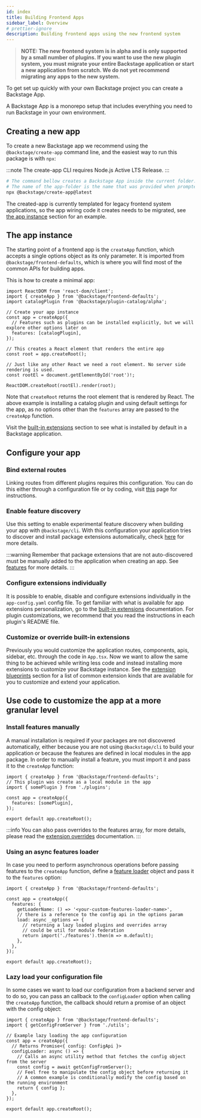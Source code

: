 ```yaml
---
id: index
title: Building Frontend Apps
sidebar_label: Overview
# prettier-ignore
description: Building frontend apps using the new frontend system
---
```


> **NOTE: The new frontend system is in alpha and is only supported by a small number of plugins. If you want to use the
> new plugin system, you must migrate your entire Backstage application or start a new application from scratch. We do not
> yet recommend migrating any apps to the new system.**

To get set up quickly with your own Backstage project you can create a Backstage App.

A Backstage App is a monorepo setup that includes everything you need to run Backstage in your own environment.

## Creating a new app

To create a new Backstage app we recommend using the `@backstage/create-app` command line, and the easiest way to run this package is with `npx`:

:::note
The create-app CLI requires Node.js Active LTS Release.
:::

```sh
# The command bellow creates a Backstage App inside the current folder.
# The name of the app-folder is the name that was provided when prompted.
npx @backstage/create-app@latest
```

The created-app is currently templated for legacy frontend system applications, so the app wiring code it creates needs to be migrated, see [the app instance](#the-app-instance) section for an example.

## The app instance

The starting point of a frontend app is the `createApp` function, which accepts a single options object as its only parameter. It is imported from `@backstage/frontend-defaults`, which is where you will find most of the common APIs for building apps.

This is how to create a minimal app:

```tsx title="in src/index.ts"
import ReactDOM from 'react-dom/client';
import { createApp } from '@backstage/frontend-defaults';
import catalogPlugin from '@backstage/plugin-catalog/alpha';

// Create your app instance
const app = createApp({
  // Features such as plugins can be installed explicitly, but we will explore other options later on
  features: [catalogPlugin],
});

// This creates a React element that renders the entire app
const root = app.createRoot();

// Just like any other React we need a root element. No server side rendering is used.
const rootEl = document.getElementById('root')!;

ReactDOM.createRoot(rootEl).render(root);
```

Note that `createRoot` returns the root element that is rendered by React. The above example is installing a catalog plugin and using default settings for the app, as no options other than the `features` array are passed to the `createApp` function.

Visit the [built-in extensions](#customize-or-override-built-in-extensions) section to see what is installed by default in a Backstage application.

## Configure your app

### Bind external routes

Linking routes from different plugins requires this configuration. You can do this either through a configuration file or by coding, visit [this](https://backstage.io/docs/frontend-system/architecture/routes#binding-external-route-references) page for instructions.

### Enable feature discovery

Use this setting to enable experimental feature discovery when building your app with `@backstage/cli`. With this configuration your application tries to discover and install package extensions automatically, check [here](../architecture/10-app.md#feature-discovery) for more details.

:::warning
Remember that package extensions that are not auto-discovered must be manually added to the application when creating an app. See [features](#install-features-manually) for more details.
:::

### Configure extensions individually

It is possible to enable, disable and configure extensions individually in the `app-config.yaml` config file. To get familiar with what is available for app extensions personalization, go to the [built-in extensions](./03-built-in-extensions.md) documentation. For plugin customizations, we recommend that you read the instructions in each plugin's README file.

### Customize or override built-in extensions

Previously you would customize the application routes, components, apis, sidebar, etc. through the code in `App.tsx`. Now we want to allow the same thing to be achieved while writing less code and instead installing more extensions to customize your Backstage instance. See the [extension blueprints](../building-plugins/03-common-extension-blueprints.md) section for a list of common extension kinds that are available for you to customize and extend your application.

## Use code to customize the app at a more granular level

### Install features manually

A manual installation is required if your packages are not discovered automatically, either because you are not using `@backstage/cli` to build your application or because the features are defined in local modules in the app package. In order to manually install a feature, you must import it and pass it to the `createApp` function:

```tsx title="packages/app/src/App.tsx"
import { createApp } from '@backstage/frontend-defaults';
// This plugin was create as a local module in the app
import { somePlugin } from './plugins';

const app = createApp({
  features: [somePlugin],
});

export default app.createRoot();
```

:::info
You can also pass overrides to the features array, for more details, please read the [extension overrides](../architecture/25-extension-overrides.md) documentation.
:::

### Using an async features loader

In case you need to perform asynchronous operations before passing features to the `createApp` function, define a [feature loader](https://backstage.io/docs/reference/frontend-defaults.createappfeatureloader/) object and pass it to the `features` option:

```tsx title="packages/app/src/App.tsx"
import { createApp } from '@backstage/frontend-defaults';

const app = createApp({
  features: {
    getLoaderName: () => '<your-custom-features-loader-name>',
    // there is a reference to the config api in the options param
    load: async _options => {
      // returning a lazy loaded plugins and overrides array
      // could be util for module federation
      return import('./features').then(m => m.default);
    },
  },
});

export default app.createRoot();
```

### Lazy load your configuration file

In some cases we want to load our configuration from a backend server and to do so, you can pass an callback to the `configLoader` option when calling the `createApp` function, the callback should return a promise of an object with the config object:

```tsx title="packages/app/src/App.tsx"
import { createApp } from '@backstage/frontend-defaults';
import { getConfigFromServer } from './utils';

// Example lazy loading the app configuration
const app = createApp({
  // Returns Promise<{ config: ConfigApi }>
  configLoader: async () => {
    // Calls an async utility method that fetches the config object from the server
    const config = await getConfigFromServer();
    // Feel free to manipulate the config object before returning it
    // A common example is conditionally modify the config based on the running environment
    return { config };
  },
});

export default app.createRoot();
```
